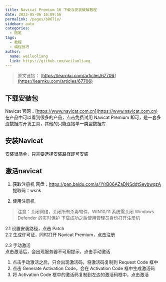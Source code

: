 ```yaml
---
title: Navicat Premium 16 下载与安装破解教程
date: 2023-05-06 16:09:56
permalink: /pages/b8671e/
sidebar: auto
categories:
  - 随笔
tags:
  - 教程
  - 编程技巧
author: 
  name: weiluoliang
  link: https://github.com/weiluoliang
---
```


> 原文链接： [https://learnku.com/articles/67706](https://learnku.com/articles/67706)

## 下载安装包 

Navicat 官网：[https://www.navicat.com.cn](https://www.navicat.com.cn) 
在产品中可以看到很多的产品，点击免费试用 Navicat Premium 即可，是一套多连数据库开发工具，其他的只能连接单一类型数据库

## 安装Navicat
安装很简单，只需要选择安装路径即可安装

## 激活navicat
1. 获取注册机
网盘：https://pan.baidu.com/s/1YrB06AZaDNSddtSevbwqzA
提取码：wsnk


2. 使用注册机
> 注意：关闭网络，关闭所有杀毒软件，WIN10/11 系统需关闭 Windows Defender 的实时保护
> 下载成功之后使用管理员身份打开注册机

  2.1 设置安装路径，点击 Patch  
  2.2 生成许可证，同时打开 Navicat Premium，点击注册  


2.3 手动激活  
点击激活后，会出现服务器不可用提示，点击手动激活  
1. 点击手动激活之后，只会出现激活码，将激活码复制到 Request Code 框中
2. 点击 Generate Activation Code，会在 Activation Code 框中生成激活码
3. 将 Activation Code 框中的激活码复制到左边的激活码框中，点击激活
